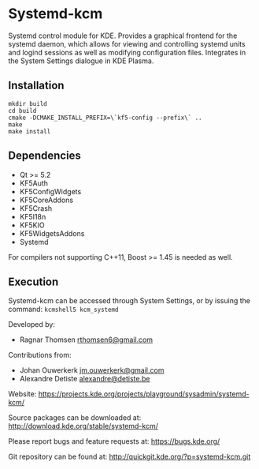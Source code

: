Systemd-kcm
===========

Systemd control module for KDE. Provides a graphical frontend for the systemd
daemon, which allows for viewing and controlling systemd units and logind
sessions as well as modifying configuration files.
Integrates in the System Settings dialogue in KDE Plasma.


Installation
------------
    mkdir build  
    cd build  
    cmake -DCMAKE_INSTALL_PREFIX=\`kf5-config --prefix\` ..  
    make  
    make install  


Dependencies
------------
*   Qt >= 5.2
*   KF5Auth
*   KF5ConfigWidgets
*   KF5CoreAddons
*   KF5Crash
*   KF5I18n
*   KF5KIO
*   KF5WidgetsAddons
*   Systemd

For compilers not supporting C++11, Boost >= 1.45 is needed as well.


Execution
---------
Systemd-kcm can be accessed through System Settings, or by issuing the command:
`kcmshell5 kcm_systemd`


Developed by:
* Ragnar Thomsen <rthomsen6@gmail.com>

Contributions from:
* Johan Ouwerkerk <jm.ouwerkerk@gmail.com>
* Alexandre Detiste <alexandre@detiste.be>

Website:
https://projects.kde.org/projects/playground/sysadmin/systemd-kcm/

Source packages can be downloaded at:
http://download.kde.org/stable/systemd-kcm/

Please report bugs and feature requests at:
https://bugs.kde.org/

Git repository can be found at:
http://quickgit.kde.org/?p=systemd-kcm.git
